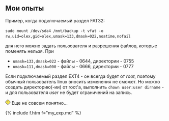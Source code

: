 ## Мои опыты

Пример, когда подключаемый раздел FAT32:

`sudo mount /dev/sda4 /mnt/backup -t vfat -o rw,uid=olex,gid=olex,umask=133,dmask=022,noatime,nofail`

для него можно задать пользователя и разрешения файлов, которые поменять нельзя. При

- `umask=133,dmask=022` - файлы - 0644, директории - 0755
- `umask=111,dmask=000` - файлы - 0666, директории - 0777

Если подключаемый раздел EXT4 - он всегда будет от _root_, поэтому обычный пользователь linux вносить изменения не сможет.
Но можно создать директорию(-ии) от root'а, выполнить `chown user:user dirname` - и для пользователя _user_ не будет ограничений на запись.

![!](/i/wa.png) Еще не совсем понятно...

{% include f.htm f="my_exp.md" %}
